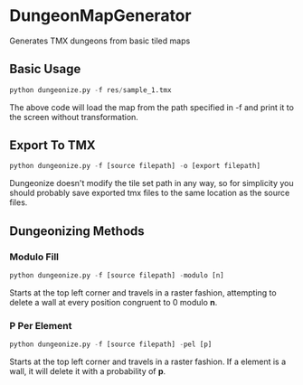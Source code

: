 # DungeonMapGenerator
Generates TMX dungeons from basic tiled maps

## Basic Usage
``` python
python dungeonize.py -f res/sample_1.tmx
```

The above code will load the map from the path specified in -f and print it to the screen without transformation.


## Export To TMX
``` python
python dungeonize.py -f [source filepath] -o [export filepath]
```

Dungeonize doesn't modify the tile set path in any way, so for simplicity you should probably save exported tmx files to the same location as the source files.

## Dungeonizing Methods

### Modulo Fill
``` python
python dungeonize.py -f [source filepath] -modulo [n]
```
Starts at the top left corner and travels in a raster fashion, attempting to delete a wall at every position congruent to 0 modulo __n__.

### P Per Element
``` python
python dungeonize.py -f [source filepath] -pel [p]
```

Starts at the top left corner and travels in a raster fashion.  If a element is a wall, it will delete it with a probability of __p__.